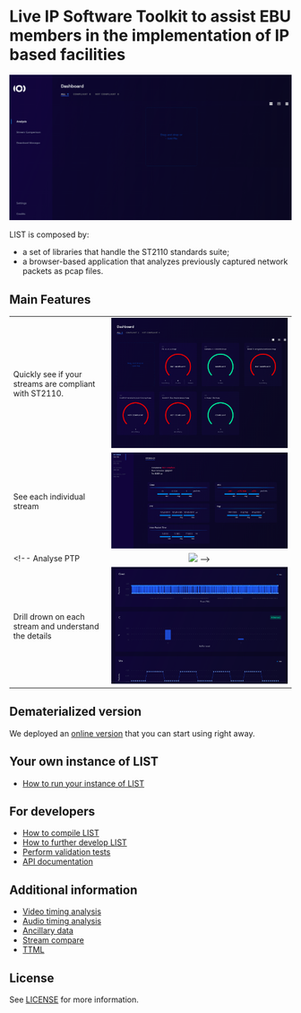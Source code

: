 # Live IP Software Toolkit to assist EBU members in the implementation of IP based facilities

![overview](docs/overview.gif)

LIST is composed by:

-   a set of libraries that handle the ST2110 standards suite;
-   a browser-based application that analyzes previously captured network packets as pcap files.

## Main Features

|                                                        |                                |
| :----------------------------------------------------- | :----------------------------: |
| Quickly see if your streams are compliant with ST2110. |  ![](docs/pcap_overview.png)   |
| See each individual stream                             | ![](docs/stream_overview.png)  |
| <!-- Analyse PTP                                       | ![](docs/ptp_analysis.png) --> |
| Drill drown on each stream and understand the details  | ![](docs/stream_drilldown.png) |

## Dematerialized version

We deployed an [online version](https://list.ebu.io/) that you can start using right away.

## Your own instance of LIST

-   [How to run your instance of LIST](./docs/how-to-install-on-local-docker.md)

## For developers

-   [How to compile LIST](./docs/compiling_guide.md)
-   [How to further develop LIST](./docs/development_guide.md)
-   [Perform validation tests](./docs/validation_tests.md)
-   [API documentation](./docs/api.md)

## Additional information

-   [Video timing analysis](./docs/video_timing_analysis.md)
-   [Audio timing analysis](./docs/audio_timing_analysis.md)
-   [Ancillary data](./docs/ancillary_data.md)
-   [Stream compare](./docs/stream_compare.md)
-   [TTML](./docs/ttml.md)

## License

See [LICENSE](LICENSE.md) for more information.

